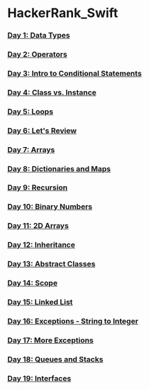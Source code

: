 # HackerRank_Swift

### [Day 1: Data Types](https://github.com/YohanHyunsungYi/30-Days-of-Code-Challenges-HackerRank_Swift/blob/master/Day%201:%20Data%20Types.md)

### [Day 2: Operators](https://github.com/YohanHyunsungYi/30-Days-of-Code-Challenges-HackerRank_Swift/blob/master/Day%202:%20Operators.md)

### [Day 3: Intro to Conditional Statements]()

### [Day 4: Class vs. Instance]()

### [Day 5: Loops]()

### [Day 6: Let's Review]()

### [Day 7: Arrays]()

### [Day 8: Dictionaries and Maps]()

### [Day 9: Recursion]()

### [Day 10: Binary Numbers]()

### [Day 11: 2D Arrays]()

### [Day 12: Inheritance]()

### [Day 13: Abstract Classes]()

### [Day 14: Scope]()

### [Day 15: Linked List]()

### [Day 16: Exceptions - String to Integer]()

### [Day 17: More Exceptions]()

### [Day 18: Queues and Stacks]()

### [Day 19: Interfaces]()

